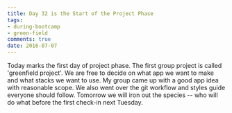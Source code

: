 ```yaml
---
title: Day 32 is the Start of the Project Phase
tags: 
- during-bootcamp
- green-field
comments: true
date: 2016-07-07
---
```


Today marks the first day of project phase. The first group project is called 'greenfield project'. We are free to decide on what app we want to make and what stacks we want to use.  My group came up with a good app idea with reasonable scope. We also went over the git workflow and styles guide everyone should follow.  Tomorrow we will iron out the species -- who will do what before the first check-in next Tuesday.







